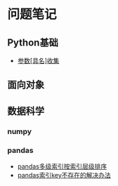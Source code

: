 # 问题笔记

## Python基础

- [参数[具名]收集](./Foundation/args_collection.py)

## 面向对象

## 数据科学

### numpy

### pandas

- [pandas多级索引按索引层级排序](./DataScience/PandasTricks/SortIndexByLevel.py)
- [pandas索引key不存在的解决办法](./DataScience/PandasTricks/loc_Noninclued.py)
